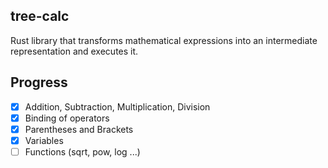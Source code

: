 ## tree-calc

Rust library that transforms mathematical expressions into an intermediate representation and executes it.

## Progress
- [X] Addition, Subtraction, Multiplication, Division
- [X] Binding of operators 
- [X] Parentheses and Brackets 
- [X] Variables 
- [ ] Functions (sqrt, pow, log ...) 
